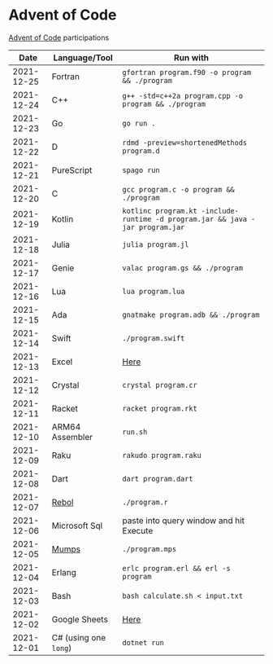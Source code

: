 # Advent of Code

[Advent of Code](https://adventofcode.com/) participations

| Date | Language/Tool | Run with |
|-|-|-|
| 2021-12-25 | Fortran | `gfortran program.f90 -o program && ./program` |
| 2021-12-24 | C++ | `g++ -std=c++2a program.cpp -o program && ./program` |
| 2021-12-23 | Go | `go run .` |
| 2021-12-22 | D | `rdmd -preview=shortenedMethods program.d` |
| 2021-12-21 | PureScript | `spago run` |
| 2021-12-20 | C | `gcc program.c -o program && ./program` |
| 2021-12-19 | Kotlin | `kotlinc program.kt -include-runtime -d program.jar && java -jar program.jar` |
| 2021-12-18 | Julia | `julia program.jl` |
| 2021-12-17 | Genie | `valac program.gs && ./program` |
| 2021-12-16 | Lua | `lua program.lua` |
| 2021-12-15 | Ada | `gnatmake program.adb && ./program` |
| 2021-12-14 | Swift | `./program.swift` |
| 2021-12-13 | Excel | [Here](https://1drv.ms/x/s!Am0A-Q2ssMvKv0E76ZuK2UPIBImY?e=ZpjLRK) |
| 2021-12-12 | Crystal | `crystal program.cr` |
| 2021-12-11 | Racket | `racket program.rkt` |
| 2021-12-10 | ARM64 Assembler | `run.sh` |
| 2021-12-09 | Raku | `rakudo program.raku` |
| 2021-12-08 | Dart | `dart program.dart` |
| 2021-12-07 | [Rebol](http://www.rebol.com/r3/docs/index.html) | `./program.r` |
| 2021-12-06 | Microsoft Sql | paste into query window and hit Execute |
| 2021-12-05 | [Mumps](https://www.cs.uni.edu/~okane/) | `./program.mps` |
| 2021-12-04 | Erlang | `erlc program.erl && erl -s program` |
| 2021-12-03 | Bash | `bash calculate.sh < input.txt` |
| 2021-12-02 | Google Sheets | [Here](https://docs.google.com/spreadsheets/d/1VQIpUozLaUgawx1jczUdiHUzLf6Ea0KIZWqokBXvGRU/edit#gid=0) |
| 2021-12-01 | C# (using one `long`) | `dotnet run` |
